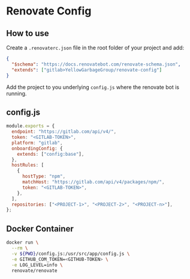 # Renovate Config

## How to use

Create a `.renovaterc.json` file in the root folder of your project and add:

```json
{
  "$schema": "https://docs.renovatebot.com/renovate-schema.json",
  "extends": ["gitlab>YellowGarbageGroup/renovate-config"]
}
```

Add the project to you underlying `config.js` where the renovate bot is running.

## config.js

```js
module.exports = {
  endpoint: "https://gitlab.com/api/v4/",
  token: "<GITLAB-TOKEN>",
  platform: "gitlab",
  onboardingConfig: {
    extends: ["config:base"],
  },
  hostRules: [
    {
      hostType: "npm",
      matchHost: "https://gitlab.com/api/v4/packages/npm/",
      token: "<GITLAB-TOKEN>",
    },
  ],
  repositories: ["<PROJECT-1>", "<PROJECT-2>", "<PROJECT-n>"],
};
```

## Docker Container

```bash
docker run \
  --rm \
  -v ${PWD}/config.js:/usr/src/app/config.js \
  -e GITHUB_COM_TOKEN=<GITHUB-TOKEN> \
  -e LOG_LEVEL=info \
  renovate/renovate
```
